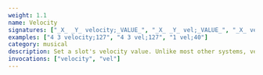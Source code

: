 ```yaml
---
weight: 1.1
name: Velocity
signatures: ["_X_ _Y_ velocity;_VALUE_", "_X_ _Y_ vel;_VALUE_", "_X_ vel;40"]
examples: ["4 3 velocity;127", "4 3 vel;127", "1 vel;40"]
category: musical
description: Set a slot's velocity value. Unlike most other systems, velocity is mixed with track level to produce a final result. For example, a slot with a velocity of 70 on a track with a level of 50% would produce a final velocity of 35. The exception to this rule is the [crow clade](#mixer-command-crow), which can use neither velocity nor track level information.
invocations: ["velocity", "vel"]
---
```

